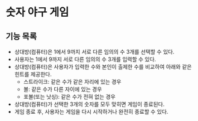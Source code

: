 # 숫자 야구 게임

## 기능 목록
* 상대방(컴퓨터)은 1에서 9까지 서로 다른 임의의 수 3개를 선택할 수 있다.
* 사용자는 1에서 9까지 서로 다른 임의의 수 3개를 입력할 수 있다.
* 상대방(컴퓨터)은 사용자가 입력한 수와 본인이 출제한 수를 비교하여 아래와 같은 힌트를 제공한다.
    * 스트라이크: 같은 수가 같은 자리에 있는 경우
    * 볼: 같은 수가 다른 자이에 있는 경우
    * 포볼(또는 낫싱): 같은 수가 전혀 없는 경우
* 상대방(컴퓨터)가 선택한 3개의 숫자를 모두 맞히면 게임이 종료된다.
* 게임 종료 후, 사용자는 게임을 다시 시작하거나 완전히 종료할 수 있다.
